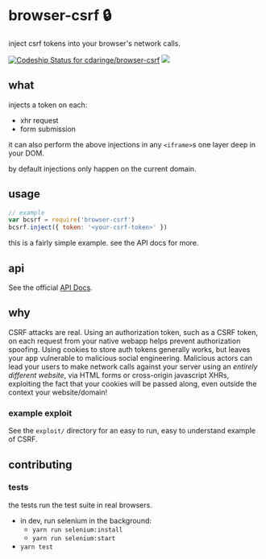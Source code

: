 # browser-csrf :lock:

inject csrf tokens into your browser's network calls.

[ ![Codeship Status for cdaringe/browser-csrf](https://app.codeship.com/projects/0e58fbf0-e5cb-0134-052a-32055ecf3473/status?branch=master)](https://app.codeship.com/projects/206665) ![](https://img.shields.io/badge/standardjs-%E2%9C%93-brightgreen.svg)

## what

injects a token on each:

- xhr request
- form submission

it can also perform the above injections in any `<iframe>`s one layer deep in your DOM.

by default injections only happen on the current domain.

## usage

```js
// example
var bcsrf = require('browser-csrf')
bcsrf.inject({ token: '<your-csrf-token>' })
```

this is a fairly simple example.  see the API docs for more.

## api

See the official [API Docs]().

## why

CSRF attacks are real.   Using an authorization token, such as a CSRF token, on each request from your native webapp helps prevent authorization spoofing.  Using cookies to store auth tokens generally works, but leaves your app vulnerable to malicious social engineering.  Malicious actors can lead your users to make network calls against your server using an _entirely different website_, via HTML forms or cross-origin javascript XHRs, exploiting the fact that your cookies will be passed along, even outside the context your website/domain!

### example exploit

See the `exploit/` directory for an easy to run, easy to understand example of CSRF.

## contributing

### tests

the tests run the test suite in real browsers.

- in dev, run selenium in the background:
  - `yarn run selenium:install`
  - `yarn run selenium:start`
- `yarn test`
